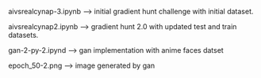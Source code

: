 aivsrealcynap-3.ipynb  --> initial gradient hunt challenge with initial dataset.


aivsrealcynap2.ipynb --> gradient hunt 2.0 with updated test and train datasets.


gan-2-py-2.ipynd --> gan implementation with anime faces datset

epoch_50-2.png --> image generated by gan
